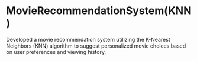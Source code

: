 # MovieRecommendationSystem(KNN)
Developed a movie recommendation system utilizing the K-Nearest Neighbors (KNN) algorithm to suggest  personalized movie choices based on user preferences and viewing history. 
